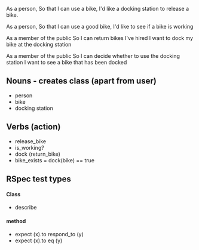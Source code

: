 As a person,
So that I can use a bike,
I'd like a docking station to release a bike.

As a person,
So that I can use a good bike,
I'd like to see if a bike is working

As a member of the public
So I can return bikes I've hired
I want to dock my bike at the docking station

As a member of the public
So I can decide whether to use the docking station
I want to see a bike that has been docked

## Nouns - creates class (apart from user)
* person
* bike
* docking station

## Verbs (action)
* release_bike
* is_working?
* dock (return_bike)
* bike_exists =  dock(bike) == true


## RSpec test types
#### Class
* describe  

#### method
* expect (x).to respond_to (y)
* expect (x).to eq (y)
